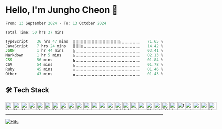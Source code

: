 # Hello, I'm Jungho Cheon 👋 



<!--START_SECTION:waka-->

```typescript
From: 13 September 2024 - To: 13 October 2024

Total Time: 50 hrs 37 mins

TypeScript    36 hrs 47 mins  ⣿⣿⣿⣿⣿⣿⣿⣿⣿⣿⣿⣿⣿⣿⣿⣿⣿⣷⣀⣀⣀⣀⣀⣀⣀   71.65 %
JavaScript    7 hrs 24 mins   ⣿⣿⣿⣶⣀⣀⣀⣀⣀⣀⣀⣀⣀⣀⣀⣀⣀⣀⣀⣀⣀⣀⣀⣀⣀   14.42 %
JSON          1 hr 44 mins    ⣷⣀⣀⣀⣀⣀⣀⣀⣀⣀⣀⣀⣀⣀⣀⣀⣀⣀⣀⣀⣀⣀⣀⣀⣀   03.41 %
Markdown      1 hr 5 mins     ⣦⣀⣀⣀⣀⣀⣀⣀⣀⣀⣀⣀⣀⣀⣀⣀⣀⣀⣀⣀⣀⣀⣀⣀⣀   02.13 %
CSS           56 mins         ⣦⣀⣀⣀⣀⣀⣀⣀⣀⣀⣀⣀⣀⣀⣀⣀⣀⣀⣀⣀⣀⣀⣀⣀⣀   01.84 %
CSV           54 mins         ⣦⣀⣀⣀⣀⣀⣀⣀⣀⣀⣀⣀⣀⣀⣀⣀⣀⣀⣀⣀⣀⣀⣀⣀⣀   01.78 %
Ruby          45 mins         ⣤⣀⣀⣀⣀⣀⣀⣀⣀⣀⣀⣀⣀⣀⣀⣀⣀⣀⣀⣀⣀⣀⣀⣀⣀   01.46 %
Other         43 mins         ⣤⣀⣀⣀⣀⣀⣀⣀⣀⣀⣀⣀⣀⣀⣀⣀⣀⣀⣀⣀⣀⣀⣀⣀⣀   01.43 %
```

<!--END_SECTION:waka-->

## 🛠️ **Tech Stack**

<div style="display: flex;">
  
<img src="https://img.shields.io/badge/React-282C34?logo=react&logoColor=#61DAFB" alt="React logo" title="React" height="25" /> 
<img src="https://img.shields.io/badge/Next.js-282C34?logo=Next.js&logoColor=#000000" alt="Next.js logo" title="Next.js" height="25" />
<img src="https://img.shields.io/badge/Vue-282C34?logo=Vue.js&logoColor=#4FC08D" alt="Next.js logo" title="Vue" height="25" />
<img src="https://img.shields.io/badge/TypeScript-282C34?logo=typescript&logoColor=3178C6" alt="TypeScript logo" title="TypeScript" height="25" />
<img src="https://img.shields.io/badge/Redux-282C34?logo=redux&logoColor=764ABC" alt="Redux logo" title="Redux" height="25" />
<img src="https://img.shields.io/badge/Zustand-282C34?logo=zustand&logoColor=764ABC" alt="Zustand logo" title="zustand" height="25" />
<img src="https://img.shields.io/badge/Pinia-282C34?logo=pinia&logoColor=764ABC" alt="Pinia logo" title="pinia" height="25" />
<img src="https://img.shields.io/badge/Tanstack Query-282C34?logo=tanstack&logoColor=764ABC" alt="Tanstack Query logo" title="Tanstack Query" height="25" />
<img src="https://img.shields.io/badge/Tailwindcss-282C34?logo=tailwindcss&logoColor=#06B6D4" alt="Tailwindcss logo" title="Tailwindcss" height="25" />
<img src="https://img.shields.io/badge/SCSS-282C34?logo=scss&logoColor=#06B6D4" alt="Tailwindcss logo" title="Tailwindcss" height="25" />
<img src="https://img.shields.io/static/v1?label=&message=styled-components&color=282C34&logo=styled-components&logoColor=DB7093" alt="styled-components logo" title="styled-components" height="25" />
<img src="https://img.shields.io/badge/Mui-282C34?logo=mui" alt="mui logo" title="mui" height="25" />
<img src="https://img.shields.io/badge/Ant Design-282C34?logo=ant design&logoColor=#0170FE" alt="mui logo" title="mui" height="25" />
<img src="https://img.shields.io/badge/Shadcn UI-282C34?logo=shadcn/ui&logoColor=#0170FE" alt="shadcn logo" title="shadcn" height="25" />
<img src="https://img.shields.io/badge/Ad Grid-282C34?" alt="Ad Grid logo" title="ag grid" height="25" />
<img src="https://img.shields.io/badge/Storybook-282C34?logo=storybook" alt="Ad Grid logo" title="ag grid" height="25" />
<img src="https://img.shields.io/badge/Axios-282C34?logo=axios" alt="axios logo" title="axios" height="25" />
<img src="https://img.shields.io/badge/Socket.io-282C34?logo=socket.io" alt="socket.io logo" title="socket.io" height="25" />
<img src="https://img.shields.io/badge/Webpack-282C34?logo=webpack" alt="Webpack logo" title="Webpack" height="25" />
<img src="https://img.shields.io/badge/Vite-282C34?logo=vite" alt="Vite logo" title="Vite" height="25" />
<img src="https://img.shields.io/badge/ESLint-282C34?logo=eslint&logoColor=4B32C3" alt="ESLint logo" title="ESLint" height="25" />
<img src="https://img.shields.io/badge/Docker-282C34?logo=docker" alt="docker logo" title="docker" height="25" />
<img src="https://img.shields.io/badge/Turborepo-282C34?logo=Turborepo" alt="turborepo logo" title="turborepo" height="25" />
<img src="https://img.shields.io/badge/Github Workflows-282C34?logo=Github" alt="github logo" title="github" height="25" />
<img src="https://img.shields.io/badge/Postman-282C34?logo=postman" alt="postman logo" title="postman" height="25" />
<img src="https://img.shields.io/badge/Iterm2-282C34?logo=iterm2" alt="iterm2 logo" title="iterm2" height="25" />
<img src="https://img.shields.io/badge/VS%20Code-282C34?logo=visual-studio-code&logoColor=007ACC" alt="Visual Studio Code logo" title="Visual Studio Code" height="25" />
</div>

---

[![Hits](https://hits.seeyoufarm.com/api/count/incr/badge.svg?url=https%3A%2F%2Fgithub.com%2FJungho-Cheon&count_bg=%2379C83D&title_bg=%23555555&icon=&icon_color=%23E7E7E7&title=hits&edge_flat=false)](https://hits.seeyoufarm.com)
